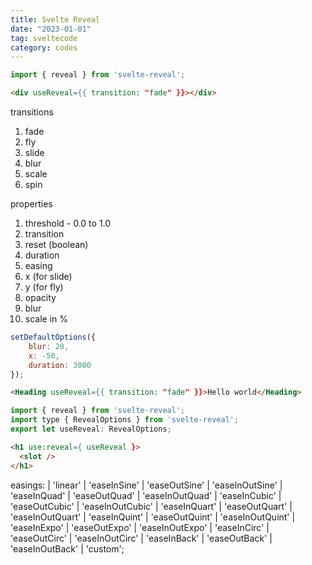 ```yaml
---
title: Svelte Reveal
date: "2023-01-01"
tag: sveltecode
category: codes
---
```


```js
import { reveal } from 'svelte-reveal';
```

```html
<div useReveal={{ transition: "fade" }}></div>
```

transitions
1. fade
2. fly
3. slide
4. blur
5. scale
6. spin

properties
1. threshold - 0.0 to 1.0
2. transition
3. reset (boolean)
4. duration
5. easing
6. x (for slide)
7. y (for fly)
8. opacity
9. blur
10. scale in %

```js
setDefaultOptions({
	blur: 20,
	x: -50,
	duration: 3000
});
```

```html
<Heading useReveal={{ transition: "fade" }}>Hello world</Heading>
```

```js
import { reveal } from 'svelte-reveal';
import type { RevealOptions } from 'svelte-reveal';
export let useReveal: RevealOptions;
```

```html
<h1 use:reveal={ useReveal }>
  <slot />
</h1>
```

easings:
| 'linear'
	| 'easeInSine'
	| 'easeOutSine'
	| 'easeInOutSine'
	| 'easeInQuad'
	| 'easeOutQuad'
	| 'easeInOutQuad'
	| 'easeInCubic'
	| 'easeOutCubic'
	| 'easeInOutCubic'
	| 'easeInQuart'
	| 'easeOutQuart'
	| 'easeInOutQuart'
	| 'easeInQuint'
	| 'easeOutQuint'
	| 'easeInOutQuint'
	| 'easeInExpo'
	| 'easeOutExpo'
	| 'easeInOutExpo'
	| 'easeInCirc'
	| 'easeOutCirc'
	| 'easeInOutCirc'
	| 'easeInBack'
	| 'easeOutBack'
	| 'easeInOutBack'
	| 'custom';